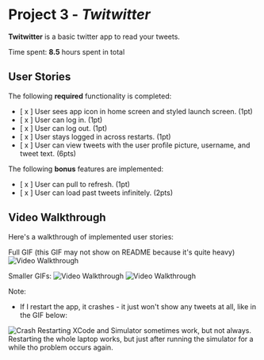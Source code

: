 # Project 3 - *Twitwitter*

**Twitwitter** is a basic twitter app to read your tweets.

Time spent: **8.5** hours spent in total

## User Stories

The following **required** functionality is completed:

- [ x ] User sees app icon in home screen and styled launch screen. (1pt)
- [ x ] User can log in. (1pt)
- [ x ] User can log out. (1pt)
- [ x ] User stays logged in across restarts. (1pt)
- [ x ] User can view tweets with the user profile picture, username, and tweet text. (6pts)

The following **bonus** features are implemented:

- [ x ] User can pull to refresh. (1pt)
- [ x ] User can load past tweets infinitely. (2pts)

## Video Walkthrough

Here's a walkthrough of implemented user stories:

Full GIF (this GIF may not show on README because it's quite heavy)
<img src='http://g.recordit.co/h7qCKv6n8B.gif' title='Video Walkthrough' width='' alt='Video Walkthrough' />

Smaller GIFs:
<img src='http://g.recordit.co/bGDpZJuqZo.gif' title='Video Walkthrough' width='' alt='Video Walkthrough' />
<img src='http://g.recordit.co/lgDHRs4ifa.gif' title='Video Walkthrough' width='' alt='Video Walkthrough' />

Note:
- If I restart the app, it crashes - it just won't show any tweets at all, like in the GIF below:
<img src='http://g.recordit.co/Y3wPH8QzcH.gif' title='Crash' width='' alt='Crash' />
Restarting XCode and Simulator sometimes work, but not always. Restarting the whole laptop works, but just after running the simulator for a while tho problem occurs again.

